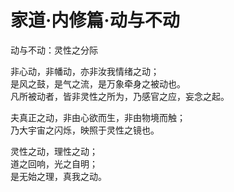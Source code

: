 # 家道·内修篇·动与不动

动与不动：灵性之分际

非心动，非幡动，亦非汝我情绪之动；  
是风之鼓，是气之流，是万象牵身之被动也。  
凡所被动者，皆非灵性之所为，乃感官之应，妄念之起。  

夫真正之动，非由心欲而生，非由物境而触；  
乃大宇宙之闪烁，映照于灵性之镜也。  

灵性之动，理性之动；  
道之回响，光之自明；  
是无始之理，真我之动。
